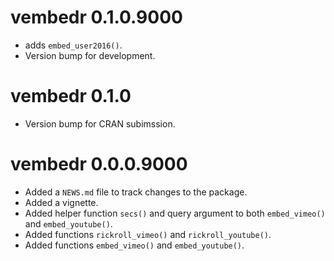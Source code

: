 # vembedr 0.1.0.9000

* adds `embed_user2016()`.
* Version bump for development.

# vembedr 0.1.0

* Version bump for CRAN subimssion.

# vembedr 0.0.0.9000

* Added a `NEWS.md` file to track changes to the package.
* Added a vignette.
* Added helper function `secs()` and query argument to both `embed_vimeo()` and `embed_youtube()`.
* Added functions `rickroll_vimeo()` and `rickroll_youtube()`.
* Added functions `embed_vimeo()` and `embed_youtube()`.


